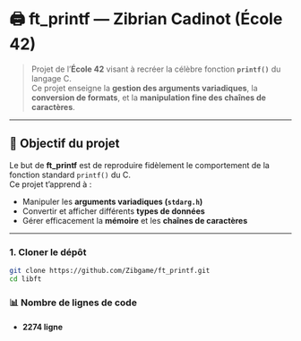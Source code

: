 # 🖨️ ft_printf — Zibrian Cadinot (École 42)

> Projet de l’**École 42** visant à recréer la célèbre fonction **`printf()`** du langage C.  
> Ce projet enseigne la **gestion des arguments variadiques**, la **conversion de formats**, et la **manipulation fine des chaînes de caractères**.

---

## 🧠 Objectif du projet

Le but de **ft_printf** est de reproduire fidèlement le comportement de la fonction standard `printf()` du C.  
Ce projet t’apprend à :
- Manipuler les **arguments variadiques (`stdarg.h`)**
- Convertir et afficher différents **types de données**
- Gérer efficacement la **mémoire** et les **chaînes de caractères**

---

### 1. Cloner le dépôt
```bash
git clone https://github.com/Zibgame/ft_printf.git
cd libft
```

### 📊 Nombre de lignes de code

- #### 2274 ligne
